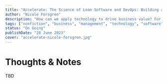 ```yaml
---
title: "Accelerate: The Science of Lean Software and DevOps: Building and Scaling High Performing Technology Organizations"
author: "Nicole Forsgren"
description: "How can we apply technology to drive business value? For years, we've been told that the performance of software delivery teams doesn't matter―that it can't provide a competitive advantage to our companies. Through four years of groundbreaking research to include data collected from the State of DevOps reports conducted with Puppet, Dr. Nicole Forsgren, Jez Humble, and Gene Kim set out to find a way to measure software delivery performance―and what drives it―using rigorous statistical methods."
tags: ["nonfiction", "business", "management", "technology", "software", "programming", "computer-science", "engineering"]
status: "On Going"
publishDate: "28 June 2023"
cover: "accelerate-nicole-forsgren.jpg"
---
```


# Thoughts & Notes

TBD
